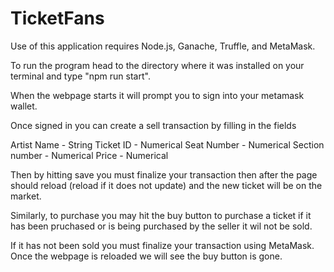 # TicketFans

Use of this application requires Node.js, Ganache, Truffle, and MetaMask.

To run the program head to the directory where it was installed on your terminal and type "npm run start".

When the webpage starts it will prompt you to sign into your metamask wallet.

Once signed in you can create a sell transaction by filling in the fields

Artist Name - String
Ticket ID - Numerical
Seat Number - Numerical
Section number - Numerical
Price - Numerical

Then by hitting save you must finalize your transaction then after the page should reload (reload if it does not update) and the new ticket will be on the market.

Similarly, to purchase you may hit the buy button to purchase a ticket if it has been pruchased or is being purchased by the seller it wil not be sold.

If it has not been sold you must finalize your transaction using MetaMask. Once the webpage is reloaded we will see the buy button is gone.

